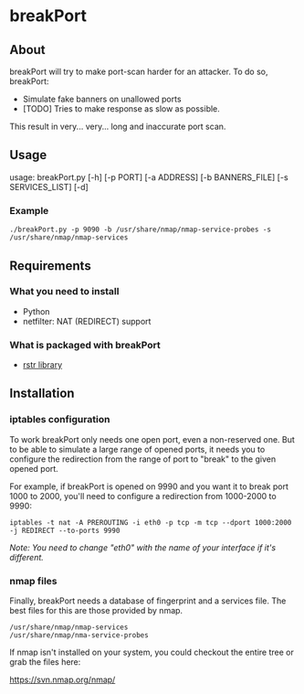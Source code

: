 # breakPort #

## About ##

breakPort will try to make port-scan harder for an attacker.
To do so, breakPort:

   - Simulate fake banners on unallowed ports
   - [TODO] Tries to make response as slow as possible.

This result in very... very... long and inaccurate port scan.

## Usage ##

usage: breakPort.py [-h] [-p PORT] [-a ADDRESS] [-b BANNERS_FILE]
                    [-s SERVICES_LIST] [-d]

### Example ###

```
./breakPort.py -p 9090 -b /usr/share/nmap/nmap-service-probes -s /usr/share/nmap/nmap-services
```

## Requirements ##

### What you need to install ###

  * Python
  * netfilter: NAT (REDIRECT) support

### What is packaged with breakPort ###

  * [rstr library](https://bitbucket.org/leapfrogdevelopment/rstr/)

## Installation ##

### iptables configuration ###

To work breakPort only needs one open port, even a non-reserved one.
But to be able to simulate a large range of opened ports, it needs you to
configure the redirection from the range of port to "break" to the
given opened port.

For example, if breakPort is opened on 9990 and you want it to break port 1000 to 2000,
you'll need to configure a redirection from 1000-2000 to 9990:

```
iptables -t nat -A PREROUTING -i eth0 -p tcp -m tcp --dport 1000:2000 -j REDIRECT --to-ports 9990
```

*Note: You need to change "eth0" with the name of your interface if it's different.*

### nmap files ###

Finally, breakPort needs a database of fingerprint and a services file.
The best files for this are those provided by nmap.

```
/usr/share/nmap/nmap-services
/usr/share/nmap/nma-service-probes
```

If nmap isn't installed on your system, you could checkout the entire tree or grab the files here:

https://svn.nmap.org/nmap/
